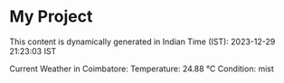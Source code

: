 # My Project

This content is dynamically generated in Indian Time (IST): 2023-12-29 21:23:03 IST


Current Weather in Coimbatore:
Temperature: 24.88 °C
Condition: mist
